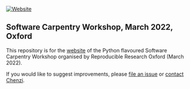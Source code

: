 [![Website](https://github.com/carpentries/workshop-template/actions/workflows/website.yml/badge.svg)](https://github.com/carpentries/workshop-template/actions/workflows/website.yml)

## Software Carpentry Workshop, March 2022, Oxford

This repository is for the [website][website] of the Python flavoured Software Carpentry Workshop organised by Reproducible Research Oxford (March 2022).

If you would like to suggest improvements, please [file an issue][issues] or [contact Chenzi][chenzi].

[chenzi]: https://chenzixu.rbind.io/
[website]: https://chenchenzi.github.io/2022-03-14-ling/
[issues]: https://github.com/chenchenzi/2022-03-14-ling/issues
